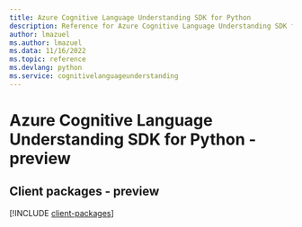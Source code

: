 ```yaml
---
title: Azure Cognitive Language Understanding SDK for Python
description: Reference for Azure Cognitive Language Understanding SDK for Python
author: lmazuel
ms.author: lmazuel
ms.data: 11/16/2022
ms.topic: reference
ms.devlang: python
ms.service: cognitivelanguageunderstanding
---
```

# Azure Cognitive Language Understanding SDK for Python - preview

## Client packages - preview
[!INCLUDE [client-packages](cognitive-language-understanding-client-index.md)]